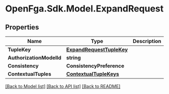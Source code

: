 # OpenFga.Sdk.Model.ExpandRequest

## Properties

Name | Type | Description | Notes
------------ | ------------- | ------------- | -------------
**TupleKey** | [**ExpandRequestTupleKey**](ExpandRequestTupleKey.md) |  | 
**AuthorizationModelId** | **string** |  | [optional] 
**Consistency** | **ConsistencyPreference** |  | [optional] 
**ContextualTuples** | [**ContextualTupleKeys**](ContextualTupleKeys.md) |  | [optional] 

[[Back to Model list]](../README.md#models) [[Back to API list]](../README.md#api-endpoints) [[Back to README]](../README.md)

